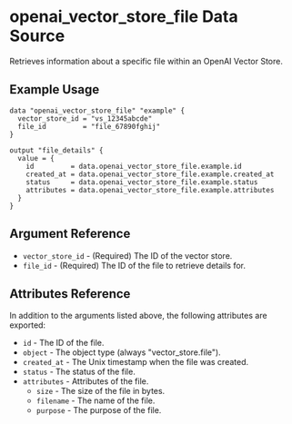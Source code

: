 # openai_vector_store_file Data Source

Retrieves information about a specific file within an OpenAI Vector Store.

## Example Usage

```hcl
data "openai_vector_store_file" "example" {
  vector_store_id = "vs_12345abcde"
  file_id         = "file_67890fghij"
}

output "file_details" {
  value = {
    id         = data.openai_vector_store_file.example.id
    created_at = data.openai_vector_store_file.example.created_at
    status     = data.openai_vector_store_file.example.status
    attributes = data.openai_vector_store_file.example.attributes
  }
}
```

## Argument Reference

* `vector_store_id` - (Required) The ID of the vector store.
* `file_id` - (Required) The ID of the file to retrieve details for.

## Attributes Reference

In addition to the arguments listed above, the following attributes are exported:

* `id` - The ID of the file.
* `object` - The object type (always "vector_store.file").
* `created_at` - The Unix timestamp when the file was created.
* `status` - The status of the file.
* `attributes` - Attributes of the file.
  * `size` - The size of the file in bytes.
  * `filename` - The name of the file.
  * `purpose` - The purpose of the file. 